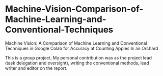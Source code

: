 # Machine-Vision-Comparison-of-Machine-Learning-and-Conventional-Techniques
Machine Vision: A Comparison of Machine Learning and Conventional Techniques in Google Colab for Accuracy at Counting Apples In an Orchard

This is a group project, My personal contribution was as the project lead (task delegation and oversight), writing the conventional methods, lead writer and editor on the report.
